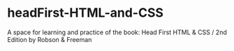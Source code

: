 # headFirst-HTML-and-CSS
A space for learning and practice of the book: Head First HTML &amp; CSS / 2nd Edition by Robson &amp; Freeman
